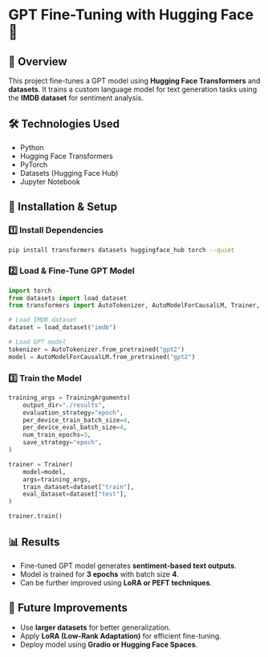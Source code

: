 # GPT Fine-Tuning with Hugging Face 🚀

## 📌 Overview
This project fine-tunes a GPT model using **Hugging Face Transformers** and **datasets**. It trains a custom language model for text generation tasks using the **IMDB dataset** for sentiment analysis.

## 🛠️ Technologies Used
- Python
- Hugging Face Transformers
- PyTorch
- Datasets (Hugging Face Hub)
- Jupyter Notebook

## 🚀 Installation & Setup
### 1️⃣ Install Dependencies
```bash
pip install transformers datasets huggingface_hub torch --quiet
```

### 2️⃣ Load & Fine-Tune GPT Model
```python
import torch
from datasets import load_dataset
from transformers import AutoTokenizer, AutoModelForCausalLM, Trainer, TrainingArguments

# Load IMDB dataset
dataset = load_dataset("imdb")

# Load GPT model
tokenizer = AutoTokenizer.from_pretrained("gpt2")
model = AutoModelForCausalLM.from_pretrained("gpt2")
```

### 3️⃣ Train the Model
```python
training_args = TrainingArguments(
    output_dir="./results",
    evaluation_strategy="epoch",
    per_device_train_batch_size=4,
    per_device_eval_batch_size=4,
    num_train_epochs=3,
    save_strategy="epoch",
)

trainer = Trainer(
    model=model,
    args=training_args,
    train_dataset=dataset["train"],
    eval_dataset=dataset["test"],
)

trainer.train()
```

## 📊 Results
- Fine-tuned GPT model generates **sentiment-based text outputs**.
- Model is trained for **3 epochs** with batch size **4**.
- Can be further improved using **LoRA or PEFT techniques**.

## 📌 Future Improvements
- Use **larger datasets** for better generalization.
- Apply **LoRA (Low-Rank Adaptation)** for efficient fine-tuning.
- Deploy model using **Gradio or Hugging Face Spaces**.


